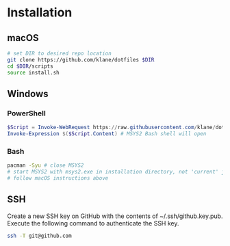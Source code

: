 # Installation

## macOS

```bash
# set DIR to desired repo location
git clone https://github.com/klane/dotfiles $DIR
cd $DIR/scripts
source install.sh
```

## Windows

### PowerShell

```powershell
$Script = Invoke-WebRequest https://raw.githubusercontent.com/klane/dotfiles/master/scripts/install.ps1
Invoke-Expression $($Script.Content) # MSYS2 Bash shell will open
```

### Bash

```bash
pacman -Syu # close MSYS2
# start MSYS2 with msys2.exe in installation directory, not 'current' junction
# follow macOS instructions above
```

## SSH

Create a new SSH key on GitHub with the contents of ~/.ssh/github.key.pub.
Execute the following command to authenticate the SSH key.

```bash
ssh -T git@github.com
```
